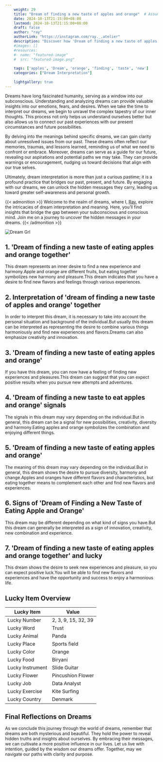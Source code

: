 ```yaml
---
    weight: 29
    title: "Dream of finding a new taste of apples and orange"  # Assuming 'title' column exists
    date: 2024-10-13T21:15:00+08:00
    lastmod: 2024-10-13T21:15:00+08:00
    draft: false
    author: "ray"
    authorLink: "https://instagram.com/ray._.atelier"
    description: "Discover how 'Dream of finding a new taste of apples and orange' can interpret your future and uncover its significant meanings in your life."
    #images: []
    #resources:
    #- name: "featured-image"
    #  src: "featured-image.png"
    
    tags: ['apples', 'Dream', 'orange', 'finding', 'taste', 'new']
    categories: ["Dream Interpretation"]
    
    lightgallery: true
---
```

    
Dreams have long fascinated humanity, serving as a window into our subconscious. Understanding and analyzing dreams can provide valuable insights into our emotions, fears, and desires. When we take the time to interpret our dreams, we begin to unravel the complex tapestry of our inner thoughts. This process not only helps us understand ourselves better but also allows us to connect our past experiences with our present circumstances and future possibilities.

By delving into the meanings behind specific dreams, we can gain clarity about unresolved issues from our past. These dreams often reflect our memories, traumas, and lessons learned, reminding us of what we need to confront or embrace. Moreover, dreams can serve as a guide for our future, revealing our aspirations and potential paths we may take. They can provide warnings or encouragement, nudging us toward decisions that align with our true selves.

Ultimately, dream interpretation is more than just a curious pastime; it is a profound practice that bridges our past, present, and future. By engaging with our dreams, we can unlock the hidden messages they carry, leading us toward greater self-awareness and personal growth.

{{< admonition >}}
Welcome to the realm of dreams, where I, [Ray](https://instagram.com/ray._.atelier), explore the intricacies of dream interpretation and meaning. Here, you’ll find insights that bridge the gap between your subconscious and conscious mind. Join me on a journey to uncover the hidden messages in your dreams.
{{< /admonition >}}

![Dream Grl](https://cdn.pixabay.com/photo/2017/11/02/03/35/gothic-2910057_1280.jpg "Dream Grl")

## 1. 'Dream of finding a new taste of eating apples and orange together'
This dream represents an inner desire to find a new experience and harmony.Apple and orange are different fruits, but eating together symbolizes new harmony and pleasure.This dream indicates that you have a desire to find new flavors and feelings through various experiences.

## 2. Interpretation of 'dream of finding a new taste of apples and orange' together
In order to interpret this dream, it is necessary to take into account the personal situation and background of the individual.But usually this dream can be interpreted as representing the desire to combine various things harmoniously and find new experiences and flavors.Dreams can also emphasize creativity and innovation.

## 3. 'Dream of finding a new taste of eating apples and orange'
If you have this dream, you can now have a feeling of finding new experiences and pleasures.This dream can suggest that you can expect positive results when you pursue new attempts and adventures.

## 4. 'Dream of finding a new taste to eat apples and orange' signals
The signals in this dream may vary depending on the individual.But in general, this dream can be a signal for new possibilities, creativity, diversity and harmony.Eating apples and orange symbolizes the combination and enjoying different things.

## 5. 'Dream of finding a new taste of eating apples and orange'
The meaning of this dream may vary depending on the individual.But in general, this dream shows the desire to pursue diversity, harmony and change.Apples and oranges have different flavors and characteristics, but eating together means to complement each other and find new flavors and experiences.

## 6. Signs of 'Dream of Finding a New Taste of Eating Apple and Orange'
This dream may be different depending on what kind of signs you have.But this dream can generally be interpreted as a sign of innovation, creativity, new combination and experience.

## 7. 'Dream of finding a new taste of eating apples and orange together' and lucky
This dream shows the desire to seek new experiences and pleasure, so you can expect positive luck.You will be able to find new flavors and experiences and have the opportunity and success to enjoy a harmonious life.

## Lucky Item Overview
| Lucky Item          | Value              |
|---------------|--------------------|
| Lucky Number        | 2, 3, 9, 15, 32, 39  |
| Lucky Word          | Trust |
| Lucky Animal        | Panda |
| Lucky Place         | Sports field     |
| Lucky Color         | Orange     |
| Lucky Food          | Biryani      |
| Lucky Instrument    | Slide Guitar |
| Lucky Flower        | Pincushion Flower    |
| Lucky Job           | Data Analyst       |
| Lucky Exercise      | Kite Surfing  |
| Lucky Country       | Denmark    |


##  Final Reflections on Dreams

As we conclude this journey through the world of dreams, remember that dreams are both mysterious and beautiful. They hold the power to reveal hidden truths and insights about ourselves. By embracing their messages, we can cultivate a more positive influence in our lives. Let us live with intention, guided by the wisdom our dreams offer. Together, may we navigate our paths with clarity and purpose.
